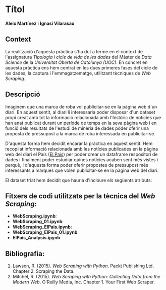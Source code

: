 # Títol

**Aleix Martínez** i **Ignasi Vilarasau**

## Context

La realització d'aquesta pràctica s'ha dut a terme en el context de l'assignatura _Tipologia i cicle de vida de les dades_ del Màster de _Data Science_ de la _Universitat Oberta de Catalunya (UOC)_.
En concret en aquesta pràctica ens hem centrat en les dues primeres fases del cicle de les dades, la captura i l'emmagatzematge, utilitzant tècniques de _Web Scraping_. 

## Descripció

Imaginem que una marca de roba vol publicitar-se en la pàgina web d'un diari. En aquest sentit, al diari li interessaria poder disposar d'un dataset propi creat amb tot la informació relacionada amb l'històric de notícies que han anat publicat durant un període de temps en la seva pàgina web i en funció dels resultats de l'estudi de mineria de dades poder oferir una proposta de pressupost a la marca de roba interessada en publicitar-se.

D'aquesta forma hem decidit encarar la pràctica en aquest sentit. Hem recopilat informació relacionada amb les notícies publicades en la pàgina web del diari el País ([El País](http://www.elpais.com/)) per poder crear un dataframe respositori de dades i finalment poder estudiar quines notícies acaben sent més vistes i perquè, i d'aquesta forma poder oferir propostes de pressupost més interessants a marques que volen publicitar-se en la pàgina web del diari.

El dataset triat hem decidit que hauria d'incloure els següents atributs:



## Fitxers de codi utilitzats per la tècnica del _Web Scraping_:

* **WebScraping.ipynb**:
* **WebScraping_01.ipynb**: 
* **WebScraping_ElPais.ipynb**: 
* **WebScraping_ElPais_01.ipynb**
* **ElPais_Analysis.ipynb**

## Bibliografia:

1. Lawson, R. (2015). _Web Scraping with Python_. Packt Publishing Ltd. Chapter 2. Scraping the Data.
2. Mitchel, R. (2015). _Web Scraping with Python: Collecting Data from the Modern Web_. O'Reilly Media, Inc. Chapter 1. Your First Web Scraper.

